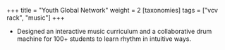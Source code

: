 +++
title = "Youth Global Network"
weight = 2
[taxonomies]
tags = ["vcv rack", "music"]
+++

- Designed an interactive music curriculum and a collaborative drum machine for 100+ students to learn rhythm in intuitive ways.